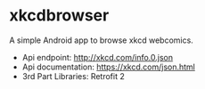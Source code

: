 # xkcdbrowser



A simple Android app to browse xkcd webcomics. 


  - Api endpoint: http://xkcd.com/info.0.json
  - Api documentation: https://xkcd.com/json.html
  - 3rd Part Libraries: Retrofit 2


